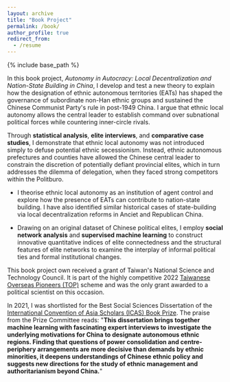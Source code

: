 ```yaml
---
layout: archive
title: "Book Project"
permalink: /book/
author_profile: true
redirect_from:
  - /resume
---
```


{% include base_path %}

In this book project, *Autonomy in Autocracy: Local Decentralization and Nation-State Building in China*, I develop and test a new theory to explain how the designation of ethnic autonomous territories (EATs) has shaped the governance of subordinate non-Han ethnic groups and sustained the Chinese Communist Party's rule in post-1949 China. I argue that ethnic local autonomy allows the central leader to establish command over subnational political forces while countering inner-circle rivals.

Through **statistical analysis**, **elite interviews**, and **comparative case studies**, I demonstrate that ethnic local autonomy was not introduced simply to defuse potential ethnic secessionism. Instead, ethnic autonomous prefectures and counties have allowed the Chinese central leader to constrain the discretion of potentially defiant provincial elites, which in turn addresses the dilemma of delegation, when they faced strong competitors within the Politburo. 

  - I theorise ethnic local autonomy as an institution of agent control and explore how the presence of EATs can contribute to nation-state building. I have also identified similar historical cases of state-building via local decentralization reforms in Anciet and Republican China.

  - Drawing on an original dataset of Chinese political elites, I employ **social network analysis** and **supervised machine learning** to construct innovative quantitative indices of elite connectedness and the structural features of elite networks to examine the interplay of informal political ties and formal institutional changes.

This book project own received a grant of Taiwan's National Science and Technology Council. It is part of the highly competitive 2022 [Taiwanese Overseas Pioneers (TOP)](https://www.stpi.narl.org.tw/public/top.htm) scheme and was the only grant awarded to a political scientist on this occasion.

In 2021, I was shortlisted for the Best Social Sciences Dissertation of the [International Convention of Asia Scholars (ICAS) Book Prize](https://www.iias.asia/the-newsletter/article/ibp-2021-english-language-edition-social-sciences). The praise from the Prize Committee reads: "**This dissertation brings together machine learning with fascinating expert interviews to investigate the underlying motivations for China to designate autonomous ethnic regions. Finding that questions of power consolidation and centre-periphery arrangements are more decisive than demands by ethnic minorities, it deepens understandings of Chinese ethnic policy and suggests new directions for the study of ethnic management and authoritarianism beyond China.**"